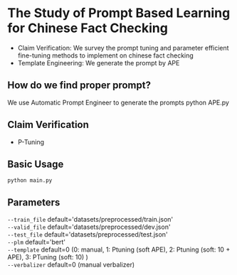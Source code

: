 # The Study of Prompt Based Learning for Chinese Fact Checking
* Claim Verification: We survey the prompt tuning and parameter efficient fine-tuning methods to implement on chinese fact checking  
* Template Engineering: We generate the prompt by APE
## How do we find proper prompt?
We use Automatic Prompt Engineer to generate the prompts
    python APE.py
## Claim Verification  
* P-Tuning   
## Basic Usage
    python main.py 

## Parameters
`--train_file` default='datasets/preprocessed/train.json'  
`--valid_file` default='datasets/preprocessed/dev.json'  
`--test_file` default='datasets/preprocessed/test.json'  
`--plm` default='bert'  
`--template` default=0 (0: manual, 1: Ptuning (soft APE), 2: Ptuning (soft: 10 + APE), 3: PTuning (soft: 10) )  
`--verbalizer` default=0 (manual verbalizer)
